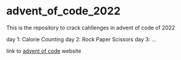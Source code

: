 # advent_of_code_2022
This is the repository to crack cahllenges in advent of code of 2022

day 1: Calorie Counting
day 2: Rock Paper Scissors
day 3: ...



link to [advent of code](https://adventofcode.com/) website
